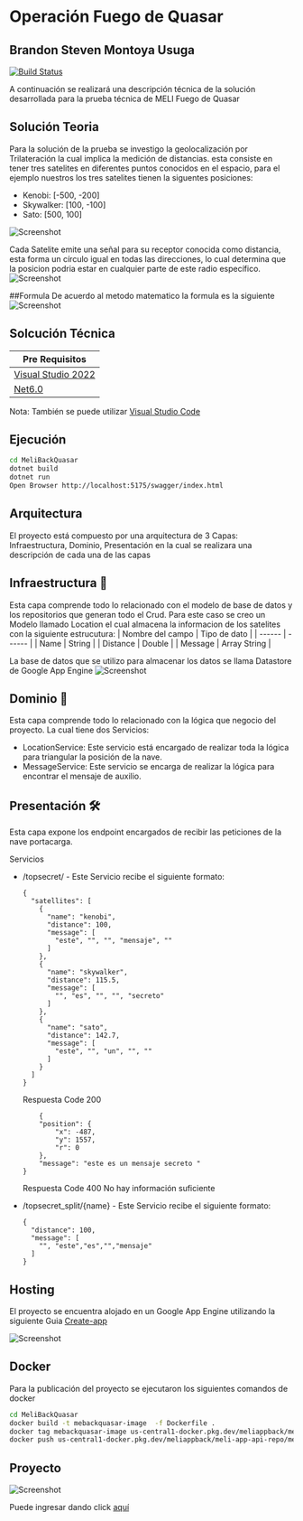 # Operación Fuego de Quasar
## Brandon Steven Montoya Usuga

[![Build Status](https://travis-ci.org/joemccann/dillinger.svg?branch=master)](https://travis-ci.org/joemccann/dillinger)

A continuación se realizará una descripción técnica de la solución desarrollada para la prueba técnica de MELI Fuego de Quasar

## Solución Teoria
Para la solución de la prueba se investigo la geolocalización por Trilateración la cual implica la medición de distancias.
esta consiste en tener tres satelites en diferentes puntos conocidos en el espacio, para el ejemplo nuestros los tres satelites tienen la siguentes posiciones:
- Kenobi: [-500, -200] 
- Skywalker: [100, -100] 
- Sato: [500, 100] 

![Screenshot](https://github.com/branmous/meli-back/blob/main/images/satellites.png?raw=true)

Cada Satelite emite una señal para su receptor conocida como distancia, esta forma un círculo igual en todas las direcciones, lo cual determina que la posicion podria estar en cualquier parte de este radio específico.
![Screenshot](https://github.com/branmous/meli-back/blob/main/images/satellitesradio.png?raw=true)

##Formula
De acuerdo al metodo matematico la formula es la siguiente
![Screenshot](https://github.com/branmous/meli-back/blob/main/images/formula.png?raw=true)


## Solcución Técnica
| Pre Requisitos |
| ------ |
| [Visual Studio 2022](https://code.visualstudio.com/download) | [Visual]|
| [Net6.0](https://dotnet.microsoft.com/en-us/download/dotnet/6.0) |

Nota: También se puede utilizar [Visual Studio Code](https://code.visualstudio.com/download)

## Ejecución
```sh
cd MeliBackQuasar
dotnet build
dotnet run
Open Browser http://localhost:5175/swagger/index.html
```

## Arquitectura
El proyecto está compuesto por una arquitectura de 3 Capas: Infraestructura, Dominio, Presentación en la cual se realizara una descripción de cada una de las capas
## Infraestructura 🔩
Esta capa comprende todo lo relacionado con el modelo de base de datos y los repositorios que generan todo el Crud.
Para este caso se creo un Modelo llamado Location el cual almacena la informacion de los satelites con la siguiente estrucutura:
| Nombre del campo | Tipo de dato |
| ------ | ------ |
| Name | String |
| Distance | Double |
| Message | Array String |

La base de datos que se utilizo para almacenar los datos se llama Datastore de Google App Engine 
![Screenshot](https://github.com/branmous/meli-back/blob/main/images/datastore.png?raw=true)


## Dominio 🔩
Esta capa comprende todo lo relacionado con la lógica que negocio del proyecto.
La cual tiene dos Servicios:
- LocationService: Este servicio está encargado de realizar toda la lógica para triangular la posición de la nave.
- MessageService: Este servicio se encarga de realizar la lógica para encontrar el mensaje de auxilio.

## Presentación 🛠️
Esta capa expone los endpoint encargados de recibir las peticiones de la nave portacarga.

 Servicios

* /topsecret/ - Este Servicio recibe el siguiente formato:
    ```
    {
      "satellites": [
        {
          "name": "kenobi",
          "distance": 100,
          "message": [
            "este", "", "", "mensaje", ""
          ]
        },
        {
          "name": "skywalker",
          "distance": 115.5,
          "message": [
            "", "es", "", "", "secreto"
          ]
        },
        {
          "name": "sato",
          "distance": 142.7,
          "message": [
            "este", "", "un", "", ""
          ]
        }
      ]
    }
    ```
    Respuesta Code 200
    ```
        {
        "position": {
            "x": -487,
            "y": 1557,
            "r": 0
        },
        "message": "este es un mensaje secreto "
    }
    ```
    Respuesta Code 400
        No hay información suficiente
    
* /topsecret_split/{name} - Este Servicio recibe el siguiente formato:
    ```
    {
      "distance": 100,
      "message": [
        "", "este","es","","mensaje"
      ]
    }
    ```
    
## Hosting
El proyecto se encuentra alojado en un Google App Engine utilizando la siguiente Guia [Create-app](https://cloud.google.com/appengine/docs/flexible/dotnet/create-app)

![Screenshot](https://github.com/branmous/meli-back/blob/main/images/projectName.png?raw=true)

## Docker

Para la publicación del proyecto se ejecutaron los siguientes comandos de docker

```sh
cd MeliBackQuasar
docker build -t mebackquasar-image  -f Dockerfile .
docker tag mebackquasar-image us-central1-docker.pkg.dev/meliappback/meli-app-api-repo/mebackquasar-image:latest
docker push us-central1-docker.pkg.dev/meliappback/meli-app-api-repo/mebackquasar-image:latest
```

## Proyecto

![Screenshot](https://github.com/branmous/meli-back/blob/main/images/project.png?raw=true)



Puede ingresar dando click [aquí](https://mebackquasar-image-zeityctk4q-uc.a.run.app/swagger/index.html)
